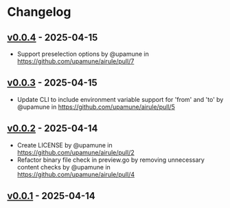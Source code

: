 # Changelog

## [v0.0.4](https://github.com/upamune/airule/compare/v0.0.3...v0.0.4) - 2025-04-15
- Support preselection options by @upamune in https://github.com/upamune/airule/pull/7

## [v0.0.3](https://github.com/upamune/airule/compare/v0.0.2...v0.0.3) - 2025-04-15
- Update CLI to include environment variable support for 'from' and 'to' by @upamune in https://github.com/upamune/airule/pull/5

## [v0.0.2](https://github.com/upamune/airule/compare/v0.0.1...v0.0.2) - 2025-04-14
- Create LICENSE by @upamune in https://github.com/upamune/airule/pull/2
- Refactor binary file check in preview.go by removing unnecessary content checks by @upamune in https://github.com/upamune/airule/pull/4

## [v0.0.1](https://github.com/upamune/airule/commits/v0.0.1) - 2025-04-14
